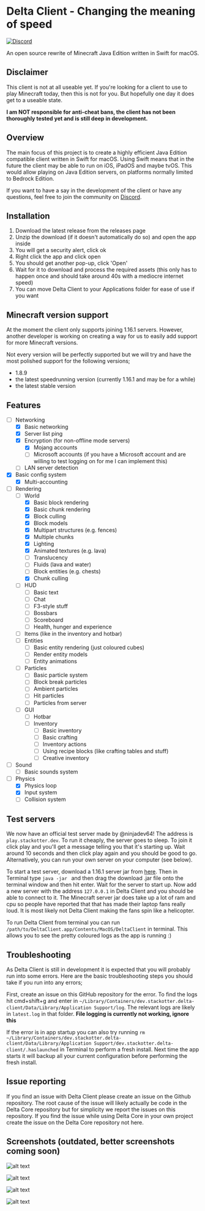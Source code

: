 # Delta Client - Changing the meaning of speed

[![Discord](https://img.shields.io/discord/851058836776419368.svg?label=&logo=discord&logoColor=ffffff&color=5C5C5C&labelColor=6A7EC2)](https://discord.gg/xZPyDbmR6k)

An open source rewrite of Minecraft Java Edition written in Swift for macOS.

## Disclaimer

This client is not at all useable yet. If you're looking for a client to use to play Minecraft today, then this is not for you. But hopefully one day it does get to a useable state.

**I am NOT responsible for anti-cheat bans, the client has not been thoroughly tested yet and is still deep in development.**

## Overview

The main focus of this project is to create a highly efficient Java Edition compatible client written in Swift for macOS. Using Swift means that in the future the client may be able to run on iOS, iPadOS and maybe tvOS. This would allow playing on Java Edition servers, on platforms normally limited to Bedrock Edition.

If you want to have a say in the development of the client or have any questions, feel free to join the community on [Discord](https://discord.gg/xZPyDbmR6k).

## Installation

1. Download the latest release from the releases page
2. Unzip the download (if it doesn't automatically do so) and open the app inside
3. You will get a security alert, click ok
4. Right click the app and click open
5. You should get another pop-up, click 'Open'
6. Wait for it to download and process the required assets (this only has to happen once and should take around 40s with a mediocre internet speed)
7. You can move Delta Client to your Applications folder for ease of use if you want

## Minecraft version support

At the moment the client only supports joining 1.16.1 servers. However, another developer is working on creating a way for us to easily add support for more Minecraft versions.

Not every version will be perfectly supported but we will try and have the most polished support for the following versions;

- 1.8.9
- the latest speedrunning version (currently 1.16.1 and may be for a while)
- the latest stable version

## Features

- [ ] Networking
  - [x] Basic networking
  - [x] Server list ping
  - [x] Encryption (for non-offline mode servers)
    - [x] Mojang accounts
    - [ ] Microsoft accounts (if you have a Microsoft account and are willing to test logging on for me I can implement this)
  - [ ] LAN server detection
- [x] Basic config system
  - [x] Multi-accounting
- [ ] Rendering
  - [ ] World
    - [x] Basic block rendering
    - [x] Basic chunk rendering
    - [x] Block culling
    - [x] Block models
    - [x] Multipart structures (e.g. fences)
    - [x] Multiple chunks
    - [x] Lighting
    - [x] Animated textures (e.g. lava)
    - [ ] Translucency
    - [ ] Fluids (lava and water)
    - [ ] Block entities (e.g. chests)
    - [x] Chunk culling
  - [ ] HUD
    - [ ] Basic text
    - [ ] Chat
    - [ ] F3-style stuff
    - [ ] Bossbars
    - [ ] Scoreboard
    - [ ] Health, hunger and experience
  - [ ] Items (like in the inventory and hotbar)
  - [ ] Entities
    - [ ] Basic entity rendering (just coloured cubes)
    - [ ] Render entity models
    - [ ] Entity animations
  - [ ] Particles
    - [ ] Basic particle system
    - [ ] Block break particles
    - [ ] Ambient particles
    - [ ] Hit particles
    - [ ] Particles from server
  - [ ] GUI
    - [ ] Hotbar
    - [ ] Inventory
      - [ ] Basic inventory
      - [ ] Basic crafting
      - [ ] Inventory actions
      - [ ] Using recipe blocks (like crafting tables and stuff)
      - [ ] Creative inventory
- [ ] Sound
  - [ ] Basic sounds system
- [ ] Physics
  - [x] Physics loop
  - [x] Input system
  - [ ] Collision system

## Test servers

We now have an official test server made by @ninjadev64! The address is `play.stackotter.dev`. To run it cheaply, the server goes to sleep. To join it click play and you'll get a message telling you that it's starting up. Wait around 10 seconds and then click play again and you should be good to go. Alternatively, you can run your own server on your computer (see below).

To start a test server, download a 1.16.1 server jar from [here](https://mcversions.net/download/1.16.1). Then in Terminal type `java -jar ` and then drag the download .jar file onto the terminal window and then hit enter. Wait for the server to start up. Now add a new server with the address `127.0.0.1` in Delta Client and you should be able to connect to it. The Minecraft server jar does take up a lot of ram and cpu so people have reported that that has made their laptop fans really loud. It is most likely not Delta Client making the fans spin like a helicopter.

To run Delta Client from terminal you can run `/path/to/DeltaClient.app/Contents/MacOS/DeltaClient` in terminal. This allows you to see the pretty coloured logs as the app is running :)

## Troubleshooting

As Delta Client is still in development it is expected that you will probably run into some errors. Here are the basic troubleshooting steps you should take if you run into any errors;

First, create an issue on this GitHub repository for the error. To find the logs hit cmd+shift+g and enter in `~/Library/Containers/dev.stackotter.delta-client/Data/Library/Application Support/log`. The relevant logs are likely in `latest.log` in that folder. **File logging is currently not working, ignore this**

If the error is in app startup you can also try running `rm ~/Library/Containers/dev.stackotter.delta-client/Data/Library/Application Support/dev.stackotter.delta-client/.haslaunched` in Terminal to perform a fresh install. Next time the app starts it will backup all your current configuration before performing the fresh install.

## Issue reporting

If you find an issue with Delta Client please create an issue on the Github repository. The root cause of the issue will likely actually be code in the Delta Core repository but for simplicity we report the issues on this repository. If you find the issue while using Delta Core in your own project create the issue on the Delta Core repository not here.

## Screenshots (outdated, better screenshots coming soon)

![alt text](https://github.com/stackotter/delta-client/blob/main/Screenshots/ui.png?raw=true)

![alt text](https://github.com/stackotter/delta-client/blob/main/Screenshots/from-ground.png?raw=true)

![alt text](https://github.com/stackotter/delta-client/blob/main/Screenshots/aerial.png?raw=true)

![alt text](https://github.com/stackotter/delta-client/blob/main/Screenshots/hypixel.png?raw=true)
